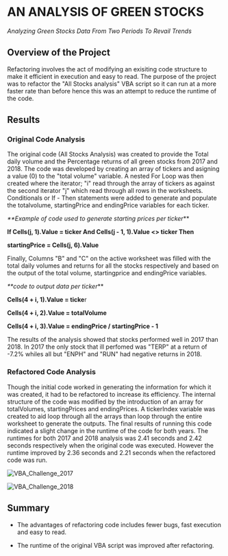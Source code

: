 # AN ANALYSIS OF GREEN STOCKS 
_Analyzing Green Stocks Data From Two Periods To Revail Trends_



## Overview of the Project
Refactoring involves the act of modifying an exisiting code structure to make it efficient in execution and easy to read. The purpose of the project was to refactor the "All Stocks analysis" VBA script so it can run at a more faster rate than before hence this was an attempt to reduce the runtime of the code.


## Results

### Original Code Analysis

The original code (All Stocks Analysis) was created to provide the Total daily volume and the Percentage returns of all green stocks from 2017 and 2018.
The code was developed by creating an array of tickers and asigning a value (0) to the "total volume" variable. A nested For Loop was then created where the iterator; "i" read through the array of tickers as against the second iterator "j"  which read through all rows in the worksheets. Conditionals or If - Then statements were added to generate and populate the totalvolume, startingPrice and endingPrice variables for each ticker.

_**Example of code used to generate starting prices per ticker_**

**If Cells(j, 1).Value = ticker And Cells(j - 1, 1).Value <> ticker Then**

  **startingPrice = Cells(j, 6).Value**
  
Finally, Columns "B" and "C" on the active worksheet was filled with the total daily volumes and returns for all the stocks respectively and based on the output of the total volume, startingprice and endingPrice variables.

_**code to output data per ticker_**

**Cells(4 + i, 1).Value = ticke**r

**Cells(4 + i, 2).Value = totalVolume**

**Cells(4 + i, 3).Value = endingPrice / startingPrice - 1**

The results of the analysis showed that stocks performed well in 2017 than 2018. In 2017 the only stock that ill perfomed was "TERP" at a return of -7.2% whiles all but "ENPH" and "RUN" had negative returns in 2018.

### Refactored Code Analysis

Though the initial code worked in generating the information for which it was created, it had to be refactored to increase its efficiency.
The internal structure of the code was modified by the introduction of an array for totalVolumes, startingPrices and endingPrices. 
A tickerIndex variable was created to aid loop through all the arrays than loop through the entire worksheet to generate the outputs. 
The final results of running this code indicated a slight change in the runtime of the code for both years.
The runtimes for both 2017 and 2018 analysis was 2.41 seconds and 2.42 seconds respectively when the original code was executed. 
However the runtime improved by 2.36 seconds and 2.21 seconds when the refactored code was run.

![VBA_Challenge_2017](https://user-images.githubusercontent.com/100079292/157147552-1f178e76-a1d4-403d-bbb9-c8e1ce6ab918.PNG)

![VBA_Challenge_2018](https://user-images.githubusercontent.com/100079292/157147569-1fa3dfc4-122d-4784-b8c6-d3372c508d41.PNG)


## Summary
- The advantages of refactoring code includes fewer bugs, fast execution and easy to read.

- The runtime of the original VBA script was improved after refactoring. 


